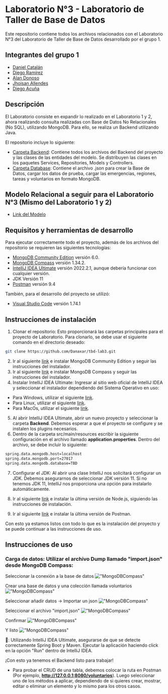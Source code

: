 # Laboratorio N°3 - Laboratorio de Taller de Base de Datos
Este repositorio contiene todos los archivos relacionados con el Laboratorio N°3 del
Laboratorio de Taller de Base de Datos desarrollado por el grupo 1. 

## Integrantes del grupo 1
* [Daniel Catalán](https://github.com/Danaxar)
* [Diego Ramírez](https://github.com/DiegoRamirez2)
* [Alan Donoso](https://github.com/4lephZer0)
* [Jhoisan Allendes](https://github.com/holYadio)
* [Diego Acuña](https://github.com/Dieggo19)

## Descripción
El Laboratorio consiste en expandir lo realizado en el Laboratorio 1 y 2, ahora realizando consulta realizadas con Base de Datos No Relacionales (No SQL), utilizando MongoDB. Para ello, se realiza un Backend utilizando Java. <br>

El repositorio incluye lo siguiente:  <br>
* [Carpeta Backend](https://github.com/Danaxar/tbd-lab3/tree/main/Backend): Contiene todos los archivos del Backend del proyecto y las clases de las entidades del modelo. 
Se distribuyen las clases en los paquetes Services, Repositories, Models y Controllers.
* [Carpeta Database](https://github.com/Danaxar/tbd-lab3/blob/main/import.json): Contiene el archivo .json para crear la Base de Datos, cargar los datos de prueba, cargar las emergencias, regiones, tareas y voluntarios en formato MongoDB.

## Modelo Relacional a seguir para el Laboratorio N°3 (Mismo del Laboratorio 1 y 2)

* [Link del Modelo](https://lucid.app/lucidchart/40133991-4eb4-477a-8dbf-cef306156ed9/edit?viewport_loc=-1160%2C201%2C2990%2C1421%2C0_0&invitationId=inv_add495fb-67ce-4904-af54-fb84dadb2197)


## Requisitos y herramientas de desarrollo
Para ejecutar correctamente todo el proyecto, además de los archivos del repositorio se requieren las siguientes tecnologías:

* [MongoDB Community Edition](https://www.mongodb.com/docs/manual/tutorial/install-mongodb-on-windows/) versión 6.0.
* [MongoDB Compass](https://www.mongodb.com/try/download/compass) versión 1.34.2.
* [IntelliJ IDEA Ultimate](https://www.jetbrains.com/es-es/idea/download/#section=windows) versión 2022.2.1, aunque debería funcionar con cualquier versión.
* JDK Versión 11
* [Postman](https://www.postman.com/downloads/) versión 9.4

También, para el desarrollo del proyecto se utilizó:
* [Visual Studio Code](https://code.visualstudio.com) versión 1.74.1

## Instrucciones de instalación
1. Clonar el repositorio: Esto proporcionará las carpetas principales para el proyecto de Laboratorio. Para clonarlo, se debe usar el siguiente comando en el directorio deseado:
```sh
git clone https://github.com/Danaxar/tbd-lab3.git
```
2. Ir al siguiente [link](https://www.mongodb.com/docs/manual/tutorial/install-mongodb-on-windows/) e instalar MongoDB Community Edition y seguir las instrucciones del instalador.
3. Ir al siguiente [link](https://www.mongodb.com/try/download/compass) e instalar MongoDB Compass y seguir las instrucciones del instalador.
4. Instalar IntelliJ IDEA Ultimate: Ingresar al sitio web oficial de IntelliJ IDEA y seleccionar el instalador dependiendo del Sistema Operativo en uso:
* Para Windows, utilizar el siguiente [link](https://www.jetbrains.com/idea/download/#section=windows).
* Para Linux, utilizar el siguiente [link](https://www.jetbrains.com/es-es/idea/download/#section=linux).
* Para MacOs, utilizar el siguiente [link](https://www.jetbrains.com/es-es/idea/download/#section=mac).
5. Al abrir IntelliJ IDEA Ultimate, abrir un nuevo proyecto y seleccionar la carpeta **Backend**. Debemos esperar a que el proyecto se configure y se instalen los plugins necesarios.
6. Dentro de la carpeta src/main/resources escribir la siguiente configuración en el archivo llamado **application.properties**. Dentro del archivo, se debe incluir lo siguiente:
```sh
spring.data.mongodb.host=localhost
spring.data.mongodb.port=27017
spring.data.mongodb.database=TBD
```
7. Configurar el JDK: Al abrir una clase IntelliJ nos solicitará configurar un JDK. Debemos asegurarnos de seleccionar JDK versión 11. Si no tenemos JDK 11, IntelliJ nos proporciona una opción para instalarlo automáticamente. 
8. Ir al siguiente [link](https://nodejs.org/en/) e instalar la última versión de Node.js, siguiendo las instrucciones de instalación.

9. Ir al siguiente [link](https://www.postman.com/downloads/) e instalar la última versión de Postman.

Con esto ya estamos listos con todo lo que es la instalación del proyecto y se puede continuar a las instrucciones de uso.

## Instrucciones de uso
### Carga de datos: Utilizar el archivo Dump llamado "import.json" desde MongoDB Compass:
Seleccionar la conexión a la base de datos
!["MongoDBCompass"](Media/1.png)

Crear una base de datos y una colección llamada voluntarios
!["MongoDBCompass"](Media/2.png)

Seleccionar añadir datos -> Importar un json
!["MongoDBCompass"](Media/3.png)

Seleccionar el archivo "import.json"
!["MongoDBCompass"](Media/4.png)

Confirmar
!["MongoDBCompass"](Media/5.png)

Y listo
!["MongoDBCompass"](Media/6.png)

👀: Utilizando IntelliJ IDEA Ultimate, asegurarse de que se detecte correctamente Spring Boot y Maven. Ejecutar la aplicación haciendo click en la opción "Run" dentro de IntelliJ IDEA.

¡Con esto ya tenemos el Backend listo para trabajar!

* Para probar el CRUD de una tabla, debemos colocar la ruta en Postman (Por ejemplo, **http://127.0.0.1:8080/voluntarios**). Luego seleccionar uno de los métodos a aplicar, dependiendo de si quieres crear, mostrar, editar o eliminar un elemento y lo mismo para los otros casos.
